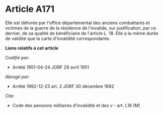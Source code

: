 # Article A171

Elle  est délivrée par l'office départemental des anciens combattants et victimes de la guerre de la résidence de l'invalide,
sur justification, par ce dernier, de sa qualité de bénéficiaire de l'article L. 18. Elle a la même durée de validité que la
carte d'invalidité correspondante.

**Liens relatifs à cet article**

_Codifié par_:

  - Arrêté 1951-04-24 JORF 29 avril 1951

_Abrogé par_:

  - Arrêté 1992-12-23 art. 2 JORF 30 décembre 1992

_Cite_:

  - Code des pensions militaires d'invalidité et des v - art. L18 (M)
